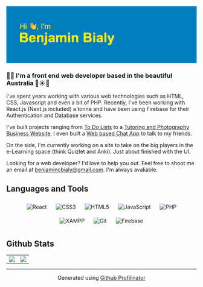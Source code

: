 <div align="center">
<img src="https://github.com/benjaminbialy/benjaminbialy/blob/main/githubHeaderIMG.png" align="center"/>
</div>  
  
### 🧑‍💻 I'm a front end web developer based in the beautiful Australia 🐨☀️🌊  
I've spent years working with various web technologies such as HTML, CSS, Javascript and even a bit of PHP. Recently, I've been working with React.js (Next.js included) a tonne and have been using Firebase for their Authentication and Database services.

I've built projects ranging from [To Do Lists](https://remindable.netlify.app/) to a [Tutoring and Photography Business Website](alex-mirkovic.com). I even built a [Web based Chat App](https://cloaked.netlify.app/) to talk to my friends.

On the side, I'm currently working on a site to take on the big players in the e-Learning space (think Quizlet and Anki). Just about finished with the UI.

Looking for a web developer? I'd love to help you out. Feel free to shoot me an email at benjamincbialy@gmail.com. I'm always avaliable.
  
## Languages and Tools  
<div align="center">  
<img style="margin: 10px" src="https://profilinator.rishav.dev/skills-assets/react-original-wordmark.svg" alt="React" height="50" />  
<img style="margin: 10px" src="https://profilinator.rishav.dev/skills-assets/css3-original-wordmark.svg" alt="CSS3" height="50" />  
<img style="margin: 10px" src="https://profilinator.rishav.dev/skills-assets/html5-original-wordmark.svg" alt="HTML5" height="50" />  
<img style="margin: 10px" src="https://profilinator.rishav.dev/skills-assets/javascript-original.svg" alt="JavaScript" height="50" />  
<img style="margin: 10px" src="https://profilinator.rishav.dev/skills-assets/php-original.svg" alt="PHP" height="50" />  
<img style="margin: 10px" src="https://profilinator.rishav.dev/skills-assets/xampp.png" alt="XAMPP" height="50" />  
<img style="margin: 10px" src="https://profilinator.rishav.dev/skills-assets/git-scm-icon.svg" alt="Git" height="50" />  
<img style="margin: 10px" src="https://profilinator.rishav.dev/skills-assets/firebase.png" alt="Firebase" height="50" />  
</div>  

## Github Stats  
<table><tr><td valign="top" width="50%">

<img src="https://github-readme-stats.vercel.app/api?username=benjaminbialy&show_icons=true&count_private=true&hide_border=true" align="left" style="width: 100%" />

</td><td valign="top" width="50%">

<img src="https://github-readme-stats.vercel.app/api/top-langs/?username=benjaminbialy&hide_border=true&layout=compact" align="left" style="width: 100%" />

</td></tr></table>  


----

<div align="center">Generated using <a href="https://profilinator.rishav.dev/" target="_blank">Github Profilinator</a></div>
